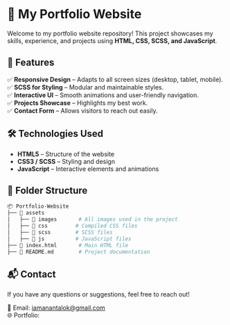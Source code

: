 # 🚀 My Portfolio Website  

Welcome to my portfolio website repository! This project showcases my skills, experience, and projects using **HTML, CSS, SCSS, and JavaScript**.  

## 📌 Features  

✅ **Responsive Design** – Adapts to all screen sizes (desktop, tablet, mobile).  
✅ **SCSS for Styling** – Modular and maintainable styles.  
✅ **Interactive UI** – Smooth animations and user-friendly navigation.  
✅ **Projects Showcase** – Highlights my best work.  
✅ **Contact Form** – Allows visitors to reach out easily.  

## 🛠️ Technologies Used  

- **HTML5** – Structure of the website  
- **CSS3 / SCSS** – Styling and design  
- **JavaScript** – Interactive elements and animations  

## 📂 Folder Structure  

```bash
📦 Portfolio-Website
├── 📁 assets
│   ├── 📁 images       # All images used in the project
│   ├── 📁 css         # Compiled CSS files
│   ├── 📁 scss        # SCSS files
│   ├── 📁 js          # JavaScript files
├── 📜 index.html       # Main HTML file
├── 📜 README.md        # Project documentation
```


## 📬 Contact  

If you have any questions or suggestions, feel free to reach out!  

📧 Email: iamanantalok@gmail.com  
🌐 Portfolio:  

